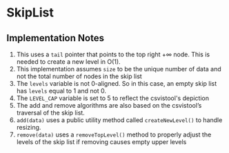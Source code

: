 # SkipList

## Implementation Notes

1. This uses a `tail` pointer that points to the top right $+\infty$ node. This is needed to create a new level in O(1).
1. This implementation assumes `size` to be the unique number of data and not the total number of nodes in the skip list
3. The `levels` variable is not 0-aligned. So in this case, an empty skip list has `levels` equal to 1 and not 0.
4. The `LEVEL_CAP` variable is set to 5 to reflect the csvistool's depiction
5. The add and remove algorithms are also based on the csvistool’s traversal of the skip list.
6. `add(data)` uses a public utility method called `createNewLevel()` to handle resizing.
7. `remove(data)` uses a `removeTopLevel()` method to properly adjust the levels of the skip list if removing causes empty upper levels
